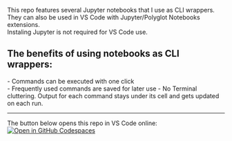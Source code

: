 This repo features several Jupyter notebooks that I use as CLI wrappers.  
They can also be used in VS Code with Jupyter/Polyglot Notebooks extensions.  
Instaling Jupyter is not required for VS Code use.  

## The benefits of using notebooks as CLI wrappers:  
\- Commands can be executed with one click  
\- Frequently used commands are saved for later use
\- No Terminal cluttering. Output for each command stays under its cell and gets updated on each run.  

---
The button below opens this repo in VS Code online:  
[![Open in GitHub Codespaces](https://github.com/codespaces/badge.svg)](https://github.com/codespaces/new?hide_repo_select=true&ref=main&repo=867621226&skip_quickstart=true)